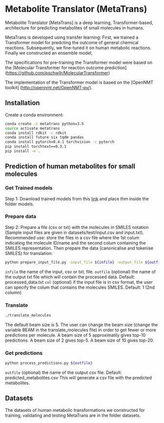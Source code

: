 # Metabolite Translator (MetaTrans)

Metabolite Translator [MetaTrans] is a deep learning, Transformer-based, architecture for predicting metabolites of small molecules in humans. 

MetaTrans is developed using transfer learning: First, we trained a Transformer model for predcting the outcome of general chemical reactions. Subsequently, we fine-tuned it on human metabolic reactions. Finally we constructed an ensemble model, 

The specifications for pre-training the Transformer model were based on the [Molecular Transformer for reaction outcome prediction] (https://github.com/pschwllr/MolecularTransformer)


The implementation of the Transformer model is based on the [OpenNMT toolkit] (http://opennmt.net/OpenNMT-py/). 

## Installation

Create a conda environment:

```bash
conda create -n metatrans python=3.5
source activate metatrans
conda install rdkit -c rdkit
conda install future six tqdm pandas
conda install pytorch=0.4.1 torchvision -c pytorch
pip install torchtext==0.3.1
pip install -e .
```

## Prediction of human metabolites for small molecules

### Get Trained models
Step 1: Download trained models from this [link](https://rice.box.com/s/5jeb5pp0a3jjr3jvkakfmck4gi71opo0) and place thm inside the folder models.

### Prepare data
Step 2: Prepare a file (csv or txt) with the molecules in SMILES notation (Sample input files are given in datasets/test/input.csv and input.txt). 
Recommended use: store the files in a csv file where the 1st colum indicating the molecule ID/name and the second colum containing the SMILES representation.
Then prepare the data (canonicalise and tokenise SMILES) for translation:

```bash
python prepare_input_file.py -input_file ${infile} -output_file ${outfile} -col ${col}
```
`infile` the name of the input, csv or txt, file.
`outfile` (optional) the name of the output txt file which will contain the processed data. Default: processed_data.txt
`col` (optional) if the input file is in csv format, the user can specify the colum that contains the molecules SMILES. Default: 1 (2nd column)

### Translate

```bash
./translate_molecules
```
The default beam size is 5. The user can change the beam size (change the variable BEAM in the translate_molecules file) in order to get fewer or more predictions per molecule. A beam size of 5 approximatily gives top-10 predictions. A beam size of 2 gives top-5. A beam size of 10 gives top-20. 

### Get predictions

```bash
python process_predictions.py ${outfile}
```
`outfile` (optional) the name of the output csv file. Default: predicted_metabolites.csv 
This will generate a csv file with the predicted metabolites.


## Datasets

The datasets of human metabolic transformations we constructed for training, validating and testing MetaTrans are in the folder datasets. 
